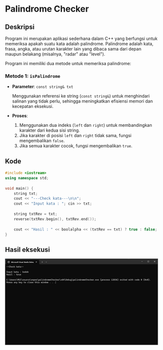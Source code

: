 
# Palindrome Checker

## Deskripsi

Program ini merupakan aplikasi sederhana dalam C++ yang berfungsi untuk memeriksa apakah suatu kata adalah palindrome. Palindrome adalah kata, frasa, angka, atau urutan karakter lain yang dibaca sama dari depan maupun belakang (misalnya, "radar" atau "level").

Program ini memiliki dua metode untuk memeriksa palindrome:

### Metode 1: `isPalindrome`

- **Parameter**: `const string& txt`

  Menggunakan referensi ke string (`const string&`) untuk menghindari salinan yang tidak perlu, sehingga meningkatkan efisiensi memori dan kecepatan eksekusi.

- **Proses**:
  1. Menggunakan dua indeks (`left` dan `right`) untuk membandingkan karakter dari kedua sisi string.
  2. Jika karakter di posisi `left` dan `right` tidak sama, fungsi mengembalikan `false`.
  3. Jika semua karakter cocok, fungsi mengembalikan `true`.

## Kode

```cpp
#include <iostream>
using namespace std;

void main() {
	string txt;
	cout << "---Check kata---\n\n";
	cout << "Input kata : "; cin >> txt;

	string txtRev = txt;
	reverse(txtRev.begin(), txtRev.end()); 

	cout << "Hasil : " << boolalpha << (txtRev == txt) ? true : false;
}
```

## Hasil eksekusi
![Gambar Contoh](hasilEksekusi.jpg)


